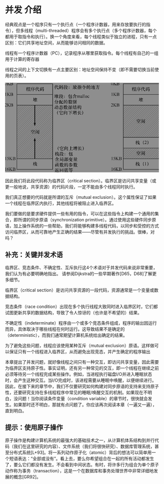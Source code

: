# 并发 介绍
经典观点是一个程序只有一个执行点（一个程序计数器，用来存放要执行的指令），但多线程（multi-threaded）程序会有多个执行点（多个程序计数器，每个都用于取指令和执行）。换一个角度来看，每个线程类似于独立的进程，只有一点区别：它们共享地址空间，从而能够访问相同的数据。

线程有一个程序计数器（PC），记录程序从哪里获取指令。每个线程有自己的一组用于计算的寄存器

线程之间的上下文切换有一点主要区别：地址空间保持不变（即不需要切换当前使用的页表）。

![Alt text](image.png)


因此我们将此段代码称为临界区（critical section）。临界区是访问共享变量（或更一般地说，共享资源）的代码片段，一定不能由多个线程同时执行。

我们真正想要的代码就是所谓的互斥（mutual exclusion）。这个属性保证了如果一个线程在临界区内执行，其他线程将被阻止进入临界区。

我们要做的是要求硬件提供一些有用的指令，可以在这些指令上构建一个通用的集合，即所谓的同步原语（synchronization primitive）。通过使用这些硬件同步原语，加上操作系统的一些帮助，我们将能够构建多线程代码，以同步和受控的方式访问临界区，从而可靠地产生正确的结果——尽管有并发执行的挑战。很棒，对吗？

## 补充：关键并发术语

临界区、竞态条件、不确定性、互斥执行这4个术语对于并发代码来说非常重要，我们认为有必要明确地指出。 请参阅Dijkstra的一些早期著作[D65，D68]了解更多细节。

临界区（critical section）是访问共享资源的一段代码，资源通常是一个变量或数据结构。

竞态条件（race condition）出现在多个执行线程大致同时进入临界区时，它们都试图更新共享的数据结构，导致了令人惊讶的（也许是不希望的）结果。

不确定性（indeterminate）程序由一个或多个竞态条件组成，程序的输出因运行而异，具体取决于哪些线程在何时运行。这导致结果不是确定的（deterministic），而我们通常期望计算机系统给出确定的结果。

为了避免这些问题，线程应该使用某种互斥（mutual exclusion）原语。这样做可以保证只有一个线程进入临界区，从而避免出现竞态，并产生确定的程序输出

本章提出了并发问题，就好像线程之间只有一种交互，即访问共享变量，因此需要为临界区支持原子性。事实证明，还有另一种常见的交互，即一个线程在继续之前必须等待另一个线程完成某些操作。例如，当进程执行磁盘I/O并进入睡眠状态时，会产生这种交互。当I/O完成时，该进程需要从睡眠中唤醒，以便继续进行。因此，在接下来的章节中，我们不仅要研究如何构建对同步原语的支持来支持原子性，还要研究支持在多线程程序中常见的睡眠/唤醒交互的机制。如果现在不明白，没问题！当你阅读条件变量（condition variable）的章节时，很快就会发生。如果那时还不明白，那就有点问题了。你应该再次阅读本章（一遍又一遍），直到明白。


## 提示：使用原子操作

原子操作是构建计算机系统的最强大的基础技术之一，从计算机体系结构到并行代码（我们在这里研究的内容）、文件系统（我们将很快研究）、数据库管理系统，甚至分布式系统[L+93]。将一系列动作原子化（atomic）背后的想法可以简单用一个短语表达：“全部或没有”。看上去，要么你希望组合在一起的所有活动都发生了，要么它们都没有发生。不会看到中间状态。有时，将许多行为组合为单个原子动作称为事务（transaction），这是一个在数据库和事务处理世界中非常详细地发展的概念[GR92]。